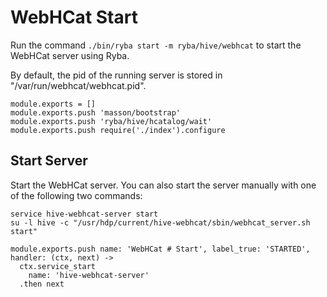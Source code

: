 
# WebHCat Start

Run the command `./bin/ryba start -m ryba/hive/webhcat` to start the WebHCat
server using Ryba.

By default, the pid of the running server is stored in
"/var/run/webhcat/webhcat.pid".

    module.exports = []
    module.exports.push 'masson/bootstrap'
    module.exports.push 'ryba/hive/hcatalog/wait'
    module.exports.push require('./index').configure

## Start Server

Start the WebHCat server. You can also start the server manually with one of the
following two commands:

```
service hive-webhcat-server start
su -l hive -c "/usr/hdp/current/hive-webhcat/sbin/webhcat_server.sh start"
```

    module.exports.push name: 'WebHCat # Start', label_true: 'STARTED', handler: (ctx, next) ->
      ctx.service_start
        name: 'hive-webhcat-server'
      .then next

